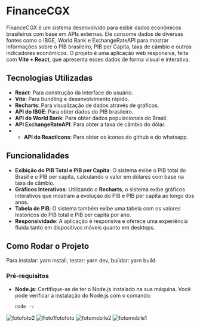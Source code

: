 # FinanceCGX

FinanceCGX é um sistema desenvolvido para exibir dados econômicos brasileiros com base em APIs externas. Ele consome dados de diversas fontes como o IBGE, World Bank e ExchangeRateAPI para mostrar informações sobre o PIB brasileiro, PIB per Capita, taxa de câmbio e outros indicadores econômicos. O projeto é uma aplicação web responsiva, feita com **Vite + React**, que apresenta esses dados de forma visual e interativa.

## Tecnologias Utilizadas

- **React**: Para construção da interface do usuário.
- **Vite**: Para bundling e desenvolvimento rápido.
- **Recharts**: Para visualização de dados através de gráficos.
- **API do IBGE**: Para obter dados do PIB brasileiro.
- **API do World Bank**: Para obter dados populacionais do Brasil.
- **API ExchangeRateAPI**: Para obter a taxa de câmbio do dólar.
- - **API do ReactIcons**: Para obter os ícones do github e do whatsapp.

## Funcionalidades

- **Exibição do PIB Total e PIB per Capita**: O sistema exibe o PIB total do Brasil e o PIB per capita, calculando o valor em dólares com base na taxa de câmbio.
- **Gráficos Interativos**: Utilizando o **Recharts**, o sistema exibe gráficos interativos que mostram a evolução do PIB e PIB per capita ao longo dos anos.
- **Tabela de PIB**: O sistema também exibe uma tabela com os valores históricos do PIB total e PIB per capita por ano.
- **Responsividade**: A aplicação é responsiva e oferece uma experiência fluida tanto em dispositivos móveis quanto em desktops.

## Como Rodar o Projeto
Para instalar: yarn install, testar: yarn dev, buildar: yarn build.
### Pré-requisitos

- **Node.js**: Certifique-se de ter o Node.js instalado na sua máquina.
  Você pode verificar a instalação do Node.js com o comando:
  ```bash
  node -v

![fotofoto2](https://github.com/user-attachments/assets/c3df3dc6-1f57-4235-94b0-a1e3298c76b7)
![Foto1fotofoto](https://github.com/user-attachments/assets/342e4a44-ba22-4d22-9d9b-a65412813779)
![fotomobile2](https://github.com/user-attachments/assets/dfd8404c-0213-478f-9791-64d3571c0e72)
![fotomobile1](https://github.com/user-attachments/assets/6ec3c39a-547d-444e-9a76-edf53f51c91d)

  
